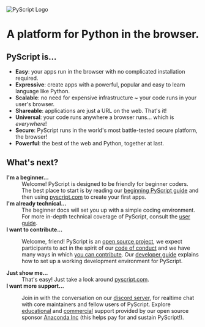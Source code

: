 ![PyScript Logo](assets/images/pyscript.svg)

<h1 style="text-align: center; font-weight: bold;">A platform for Python in the browser.</h1>

## PyScript is...

* **Easy**: your apps run in the browser with no complicated installation
  required.
* **Expressive**: create apps with a powerful, popular and easy to learn
  language like Python.
* **Scalable**: no need for expensive infrastructure ~ your code runs in
  your user's browser.
* **Shareable**: applications are just a URL on the web. That's it!
* **Universal**: your code runs anywhere a browser runs... which is
  _everywhere_!
* **Secure**: PyScript runs in the world's most battle-tested secure platform,
  the browser!
* **Powerful**: the best of the web and Python, together at last.

## What's next?

<dl>
  <dt><strong>I'm a beginner...</strong></dt>
  <dd>Welcome! PyScript is designed to be friendly for beginner coders. The
  best place to start is by reading our
  <a href="beginning-pyscript">beginning PyScript guide</a>
  and then using 
  <a href="https://pyscript.com/" target="_blank">pyscript.com</a>
  to create your first apps.</dd>
  <dt><strong>I'm already technical...</strong></dt>
  <dd>The beginner docs will set you up with a simple coding environment. For
  more in-depth technical coverage of PyScript, consult the
  <a href="user-guide">user guide</a>.</dd>
  <dt><strong>I want to contribute...</strong></dt>
  <dd>
    <p>Welcome, friend!
    PyScript is an <a href="license/">open source project</a>, we expect participants to act in
    the spirit of our <a href="conduct/">code of conduct</a> and we have many 
    ways in which <a href="contributing/"><u>you</u> can contribute</a>.
    Our <a href="developers/">developer guide</a> explains how to set
    up a working development environment for PyScript.</p>
  </dd>
  <dt><strong>Just show me...</strong></dt>
  <dd>That's easy! Just take a look around
  <a href="https://pyscript.com/" target="_blank">pyscript.com</a>.</dd>
  <dt><strong>I want more support...</strong></dt>
  <dd>
    <p>Join in with the conversation on our
    <a href="https://discord.gg/HxvBtukrg2" target="_blank">discord server</a>,
    for realtime chat with core maintainers and fellow users of PyScript.
    Explore
    <a href="https://learning.anaconda.cloud/" target="_blank">educational</a>
    and
    <a href="https://www.anaconda.com/professional-services" target="_blank">commercial</a>
    support provided by our open source sponsor 
    <a href="https://anaconda.com/" target="_blank">Anaconda Inc</a> (this
    helps pay for and sustain PyScript!).</p>
  </ul></dd>
</dl>
